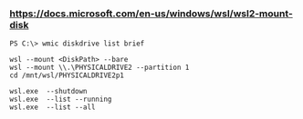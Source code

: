 
### https://docs.microsoft.com/en-us/windows/wsl/wsl2-mount-disk

    PS C:\> wmic diskdrive list brief

    wsl --mount <DiskPath> --bare
    wsl --mount \\.\PHYSICALDRIVE2 --partition 1
    cd /mnt/wsl/PHYSICALDRIVE2p1

    wsl.exe  --shutdown
    wsl.exe  --list --running
    wsl.exe  --list --all

